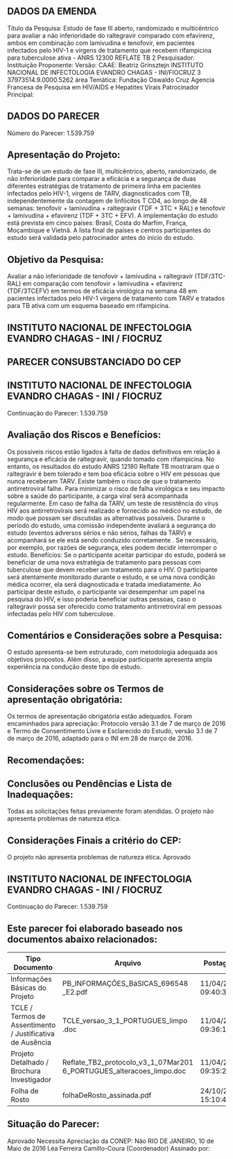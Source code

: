 ## DADOS DA EMENDA
Título da Pesquisa:
Estudo de fase III aberto, randomizado e multicêntrico para avaliar a não inferioridade do raltegravir comparado com efavirenz, ambos em combinação com lamivudina e tenofovir, em pacientes infectados pelo HIV-1 e virgens de tratamento que recebem rifampicina para tuberculose ativa - ANRS 12300 REFLATE TB 2
Pesquisador:
Instituição Proponente:
Versão:
CAAE:
Beatriz Grinsztejn
INSTITUTO NACIONAL DE INFECTOLOGIA EVANDRO CHAGAS - INI/FIOCRUZ
3
37973514.9.0000.5262
área Temática:
Fundação Oswaldo Cruz Agencia Francesa de Pesquisa em HIV/AIDS e Hepatites Virais
Patrocinador Principal:
## DADOS DO PARECER
Número do Parecer:
1.539.759
## Apresentação do Projeto:
Trata-se de um estudo de fase III, multicêntrico, aberto, randomizado, de não inferioridade para comparar a eficácia e a segurança de duas diferentes estratégias de tratamento de primeira linha em pacientes infectados pelo HIV-1, virgens de TARV, diagnosticados com TB, independentemente da contagem de linfócitos T CD4, ao longo de 48 semanas: tenofovir + lamivudina + raltegravir (TDF + 3TC + RAL) e tenofovir + lamivudina + efavirenz (TDF + 3TC + EFV). A implementação do estudo está prevista em cinco países: Brasil, Costa do Marfim, França, Moçambique e Vietnã. A lista final de países e centros participantes do estudo será validada pelo patrocinador antes do início do estudo.
## Objetivo da Pesquisa:
Avaliar a não inferioridade de tenofovir + lamivudina + raltegravir (TDF/3TC-RAL) em comparação com tenofovir + lamivudina + efavirenz (TDF/3TCEFV) em termos de eficácia virológica na semana 48 em pacientes infectados pelo HIV-1 virgens de tratamento com TARV e tratados para TB ativa com um esquema baseado em rifampicina.
## INSTITUTO NACIONAL DE INFECTOLOGIA EVANDRO CHAGAS - INI / FIOCRUZ

## PARECER CONSUBSTANCIADO DO CEP
## INSTITUTO NACIONAL DE INFECTOLOGIA EVANDRO CHAGAS - INI / FIOCRUZ
Continuação do Parecer: 1.539.759
## Avaliação dos Riscos e Benefícios:
Os possíveis riscos estão ligados à falta de dados definitivos em relação à segurança e eficácia de raltegravir, quando tomado com rifampicina. No entanto, os resultados do estudo ANRS 12180 Reflate TB mostraram que o raltegravir é bem tolerado e tem boa eficácia sobre o HIV em pessoas que nunca receberam TARV. Existe também o risco de que o tratamento antirretroviral falhe. Para minimizar o risco de falha virológica e seu impacto sobre a saúde do participante, a carga viral será acompanhada regularmente. Em caso de falha da TARV, um teste de resistência do vírus HIV aos antirretrovirais será realizado e fornecido ao médico no estudo, de modo que possam ser discutidas as alternativas possíveis. Durante o período do estudo, uma comissão independente avaliará a segurança do estudo (eventos adversos sérios e não sérios, falhas da TARV) e acompanhará se ele está sendo conduzido corretamente . Se necessário, por exemplo, por razões de segurança, eles podem decidir interromper o estudo. Benefícios: Se o participante aceitar participar do estudo, poderá se beneficiar de uma nova estratégia de tratamento para pessoas com tuberculose que devem receber um tratamento para o HIV. O participante será atentamente monitorado durante o estudo, e se uma nova condição médica ocorrer, ela será diagnosticada e tratada imediatamente. Ao participar deste estudo, o participante vai desempenhar um papel na pesquisa do HIV, e isso poderia beneficiar outras pessoas, caso o raltegravir possa ser oferecido como tratamento antirretroviral em pessoas infectadas pelo HIV com tuberculose.
## Comentários e Considerações sobre a Pesquisa:
O estudo apresenta-se bem estruturado, com metodologia adequada aos objetivos propostos. Além disso, a equipe participante apresenta ampla experiência na condução deste tipo de estudo.
## Considerações sobre os Termos de apresentação obrigatória:
Os termos de apresentação obrigatória estão adequados.  Foram encaminhados para apreciação: Protocolo versão 3.1 de 7 de março de 2016 e Termo de Consentimento Livre e Esclarecido do Estudo, versão 3.1 de 7 de março de 2016, adaptado para o INI em 28 de março de 2016.
## Recomendações:
## Conclusões ou Pendências e Lista de Inadequações:
Todas as solicitações feitas previamente foram atendidas. O projeto não apresenta problemas de natureza ética.
## Considerações Finais a critério do CEP:
O projeto não apresenta problemas de natureza ética. Aprovado
## INSTITUTO NACIONAL DE INFECTOLOGIA EVANDRO CHAGAS - INI / FIOCRUZ

Continuação do Parecer: 1.539.759
## Este parecer foi elaborado baseado nos documentos abaixo relacionados:
| Tipo Documento                                            | Arquivo                                                              | Postagem            | Autor              | Situação   |
|-----------------------------------------------------------|----------------------------------------------------------------------|---------------------|--------------------|------------|
| Informações Básicas do Projeto                            | PB_INFORMAÇÕES_BáSICAS_696548 _E2.pdf                                | 11/04/2016 09:40:33 |                    | Aceito     |
| TCLE / Termos de Assentimento / Justificativa de Ausência | TCLE_versao_3_1_PORTUGUES_limpo .doc                                 | 11/04/2016 09:36:18 | Beatriz Grinsztejn | Aceito     |
| Projeto Detalhado / Brochura Investigador                 | Reflate_TB2_protocolo_v3_1_07Mar201 6_PORTUGUES_alteracoes_limpo.doc | 11/04/2016 09:35:23 | Beatriz Grinsztejn | Aceito     |
| Folha de Rosto                                            | folhaDeRosto_assinada.pdf                                            | 24/10/2014 15:10:40 |                    | Aceito     |
## Situação do Parecer:
Aprovado
Necessita Apreciação da CONEP:
Não
RIO DE JANEIRO, 10 de Maio de 2016
Léa Ferreira Camillo-Coura (Coordenador) Assinado por:

